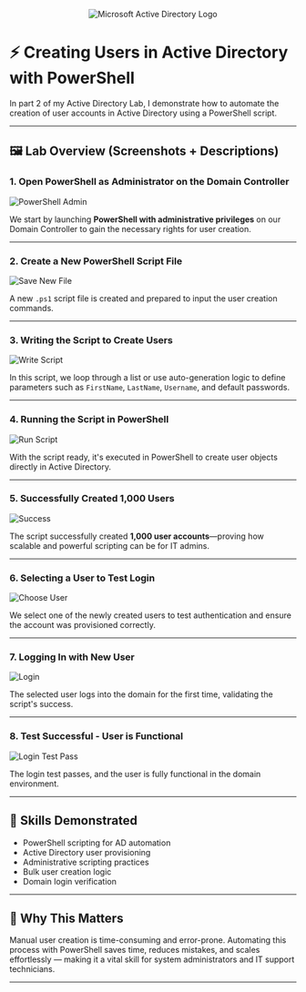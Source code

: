 <p align="center">
<img src="https://i.imgur.com/pU5A58S.png" alt="Microsoft Active Directory Logo"/>
</p>

# ⚡ Creating Users in Active Directory with PowerShell

In part 2 of my Active Directory Lab, I demonstrate how to automate the creation of user accounts in Active Directory using a PowerShell script.

---

## 🖼️ Lab Overview (Screenshots + Descriptions)

### 1. Open PowerShell as Administrator on the Domain Controller
![PowerShell Admin](Creating%20Users%20with%20PowerShell/1.%20In%20Domain%20Controller%20open%20Powershell%20as%20admin%20.png)

We start by launching **PowerShell with administrative privileges** on our Domain Controller to gain the necessary rights for user creation.

---

### 2. Create a New PowerShell Script File
![Save New File](Creating%20Users%20with%20PowerShell/2.%20Save%20new%20file%20in%20PS%20.png)

A new `.ps1` script file is created and prepared to input the user creation commands.

---

### 3. Writing the Script to Create Users
![Write Script](Creating%20Users%20with%20PowerShell/3.%20Using%20a%20a%20script%20to%20create%20our%20users.png)

In this script, we loop through a list or use auto-generation logic to define parameters such as `FirstName`, `LastName`, `Username`, and default passwords.

---

### 4. Running the Script in PowerShell
![Run Script](Creating%20Users%20with%20PowerShell/4.%20Creating%20our%20users%20using%20script%20in%20poweshell%20.png)

With the script ready, it's executed in PowerShell to create user objects directly in Active Directory.

---

### 5. Successfully Created 1,000 Users
![Success](Creating%20Users%20with%20PowerShell/5.%20Sucsessfully%20creating%20our%201000%20users%20.png)

The script successfully created **1,000 user accounts**—proving how scalable and powerful scripting can be for IT admins.

---

### 6. Selecting a User to Test Login
![Choose User](Creating%20Users%20with%20PowerShell/6.%20choose%20a%20user%20to%20log%20into.png)

We select one of the newly created users to test authentication and ensure the account was provisioned correctly.

---

### 7. Logging In with New User
![Login](Creating%20Users%20with%20PowerShell/7.%20log%20in%20.png)

The selected user logs into the domain for the first time, validating the script's success.

---

### 8. Test Successful - User is Functional
![Login Test Pass](Creating%20Users%20with%20PowerShell/8.%20test%20sucessful%20user%20is%20working%20.png)

The login test passes, and the user is fully functional in the domain environment.

---

## 🚀 Skills Demonstrated

- PowerShell scripting for AD automation
- Active Directory user provisioning
- Administrative scripting practices
- Bulk user creation logic
- Domain login verification

---

## 💼 Why This Matters

Manual user creation is time-consuming and error-prone. Automating this process with PowerShell saves time, reduces mistakes, and scales effortlessly — making it a vital skill for system administrators and IT support technicians.

---
